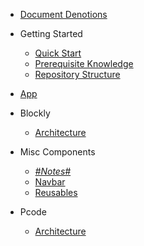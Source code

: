 -   [Document Denotions](denotions.md)

-   Getting Started

    -   [ Quick Start ](getting-started/quick-start.md)
    -   [Prerequisite Knowledge](getting-started/prereq.md)
    -   [Repository Structure](getting-started/repo-structure.md)

-   [App](app.md)

-   Blockly

    -   [Architecture](blockly/architecture.md)

-   Misc Components

    -   [_#Notes#_](components/README.md)
    -   [Navbar](components/navbar.md)
    -   [Reusables](components/reusables.md)

-   Pcode
    -   [Architecture](pcode/architecture.md)
